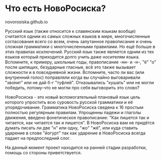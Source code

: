 # Что есть НовоРосиска?

novorosiska.github.io

Русский язык (также относится к славянским языкам вообще) считается одним из самых сложных языков в мире, многочисленные согласования всего со всем, очень запутанное правописание и очень сложная грамматики с многочисленными правилами. Но ещё больше в этих правилах исключений. Русский язык также является одним из тех языков который приходится долго учить даже носителям языка. Вспомните, к примеру, школьные годы, правописание -нн- и -н-, "ё" "о" после шипящих, безударные гласные, всё это также вызывает сложности и в повседневной жизни. Вспомните, часто ли вас (или внутренний голос) поправляли когда вы случайно выговаривали "зво́нит" или не дай б-г "туфлей". Отказывались "кушать" или не могли победить, потому-что не могли про себя выговорить это слово? 

НовоРосиска - это новый вспомогательный плановый язык цель которого упростить всю суровость русской грамматики и её упорядочивание. Грамматика НовоРосиска сведена к 16 простым полностью регулярным правилам. Упрощенны падежи и глаголы движения, введено фонетическое правописание: "Как пишется так и читается, как читается так и пишется". В НовоРосиска вам не придётся думать писать ли две "н" или одну, "жо" "жё", или куда ставить ударение в слове "йогурт" так как ударение в НовоРосиска всегда падает на предпоследний слог.

На данный момент проект находится на ранней стадии разработки, помощь со стороны приветствуется.
